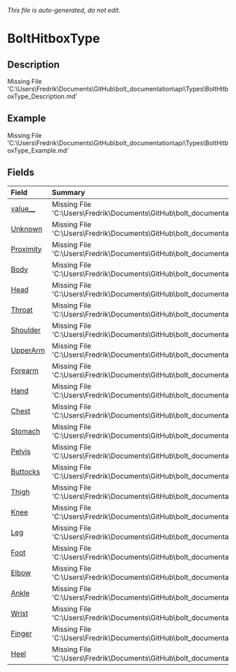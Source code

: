 *This file is auto-generated, do not edit.*

# BoltHitboxType
## Description
Missing File 'C:\Users\Fredrik\Documents\GitHub\bolt_documentation\api\Types\BoltHitboxType_Description.md'
## Example
Missing File 'C:\Users\Fredrik\Documents\GitHub\bolt_documentation\api\Types\BoltHitboxType_Example.md'
## Fields
| Field | Summary |
|:-----|:--------|
|[value__](BoltHitboxType/F/value__.md)|Missing File 'C:\Users\Fredrik\Documents\GitHub\bolt_documentation\api\Types\BoltHitboxType\F\value___Summary.md'|
|[Unknown](BoltHitboxType/F/Unknown.md)|Missing File 'C:\Users\Fredrik\Documents\GitHub\bolt_documentation\api\Types\BoltHitboxType\F\Unknown_Summary.md'|
|[Proximity](BoltHitboxType/F/Proximity.md)|Missing File 'C:\Users\Fredrik\Documents\GitHub\bolt_documentation\api\Types\BoltHitboxType\F\Proximity_Summary.md'|
|[Body](BoltHitboxType/F/Body.md)|Missing File 'C:\Users\Fredrik\Documents\GitHub\bolt_documentation\api\Types\BoltHitboxType\F\Body_Summary.md'|
|[Head](BoltHitboxType/F/Head.md)|Missing File 'C:\Users\Fredrik\Documents\GitHub\bolt_documentation\api\Types\BoltHitboxType\F\Head_Summary.md'|
|[Throat](BoltHitboxType/F/Throat.md)|Missing File 'C:\Users\Fredrik\Documents\GitHub\bolt_documentation\api\Types\BoltHitboxType\F\Throat_Summary.md'|
|[Shoulder](BoltHitboxType/F/Shoulder.md)|Missing File 'C:\Users\Fredrik\Documents\GitHub\bolt_documentation\api\Types\BoltHitboxType\F\Shoulder_Summary.md'|
|[UpperArm](BoltHitboxType/F/UpperArm.md)|Missing File 'C:\Users\Fredrik\Documents\GitHub\bolt_documentation\api\Types\BoltHitboxType\F\UpperArm_Summary.md'|
|[Forearm](BoltHitboxType/F/Forearm.md)|Missing File 'C:\Users\Fredrik\Documents\GitHub\bolt_documentation\api\Types\BoltHitboxType\F\Forearm_Summary.md'|
|[Hand](BoltHitboxType/F/Hand.md)|Missing File 'C:\Users\Fredrik\Documents\GitHub\bolt_documentation\api\Types\BoltHitboxType\F\Hand_Summary.md'|
|[Chest](BoltHitboxType/F/Chest.md)|Missing File 'C:\Users\Fredrik\Documents\GitHub\bolt_documentation\api\Types\BoltHitboxType\F\Chest_Summary.md'|
|[Stomach](BoltHitboxType/F/Stomach.md)|Missing File 'C:\Users\Fredrik\Documents\GitHub\bolt_documentation\api\Types\BoltHitboxType\F\Stomach_Summary.md'|
|[Pelvis](BoltHitboxType/F/Pelvis.md)|Missing File 'C:\Users\Fredrik\Documents\GitHub\bolt_documentation\api\Types\BoltHitboxType\F\Pelvis_Summary.md'|
|[Buttocks](BoltHitboxType/F/Buttocks.md)|Missing File 'C:\Users\Fredrik\Documents\GitHub\bolt_documentation\api\Types\BoltHitboxType\F\Buttocks_Summary.md'|
|[Thigh](BoltHitboxType/F/Thigh.md)|Missing File 'C:\Users\Fredrik\Documents\GitHub\bolt_documentation\api\Types\BoltHitboxType\F\Thigh_Summary.md'|
|[Knee](BoltHitboxType/F/Knee.md)|Missing File 'C:\Users\Fredrik\Documents\GitHub\bolt_documentation\api\Types\BoltHitboxType\F\Knee_Summary.md'|
|[Leg](BoltHitboxType/F/Leg.md)|Missing File 'C:\Users\Fredrik\Documents\GitHub\bolt_documentation\api\Types\BoltHitboxType\F\Leg_Summary.md'|
|[Foot](BoltHitboxType/F/Foot.md)|Missing File 'C:\Users\Fredrik\Documents\GitHub\bolt_documentation\api\Types\BoltHitboxType\F\Foot_Summary.md'|
|[Elbow](BoltHitboxType/F/Elbow.md)|Missing File 'C:\Users\Fredrik\Documents\GitHub\bolt_documentation\api\Types\BoltHitboxType\F\Elbow_Summary.md'|
|[Ankle](BoltHitboxType/F/Ankle.md)|Missing File 'C:\Users\Fredrik\Documents\GitHub\bolt_documentation\api\Types\BoltHitboxType\F\Ankle_Summary.md'|
|[Wrist](BoltHitboxType/F/Wrist.md)|Missing File 'C:\Users\Fredrik\Documents\GitHub\bolt_documentation\api\Types\BoltHitboxType\F\Wrist_Summary.md'|
|[Finger](BoltHitboxType/F/Finger.md)|Missing File 'C:\Users\Fredrik\Documents\GitHub\bolt_documentation\api\Types\BoltHitboxType\F\Finger_Summary.md'|
|[Heel](BoltHitboxType/F/Heel.md)|Missing File 'C:\Users\Fredrik\Documents\GitHub\bolt_documentation\api\Types\BoltHitboxType\F\Heel_Summary.md'|
